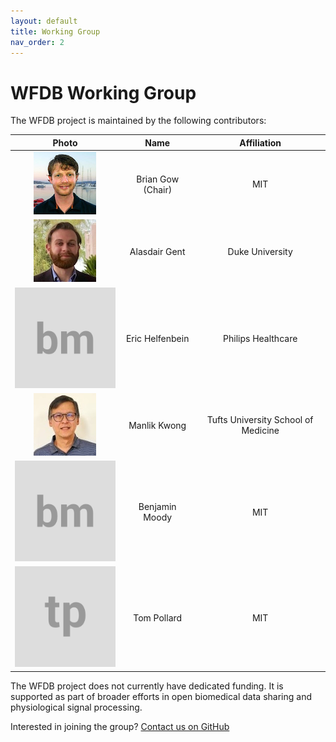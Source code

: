 ```yaml
---
layout: default
title: Working Group
nav_order: 2
---
```


# WFDB Working Group

The WFDB project is maintained by the following contributors:

| Photo | Name | Affiliation |
|:-----:|:----:|:-----------:|
| ![Photo](assets/briangow.png) | Brian Gow (Chair) | MIT |
| ![Photo](assets/alasdairgent.jpg) | Alasdair Gent | Duke University |
| ![Photo](assets/bm.svg) | Eric Helfenbein | Philips Healthcare |
| ![Photo](assets/manlikkwong.jpg) | Manlik Kwong | Tufts University School of Medicine |
| ![Photo](assets/bm.svg) | Benjamin Moody | MIT |
| ![Photo](assets/tp.svg) | Tom Pollard | MIT |

The WFDB project does not currently have dedicated funding. It is supported as part of broader efforts in open biomedical data sharing and physiological signal processing.

Interested in joining the group? [Contact us on GitHub](https://github.com/wfdb/wfdb.github.io)

